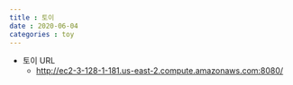 ```yaml
---
title : 토이
date : 2020-06-04
categories : toy
---
```

+ 토이 URL
	+ http://ec2-3-128-1-181.us-east-2.compute.amazonaws.com:8080/
